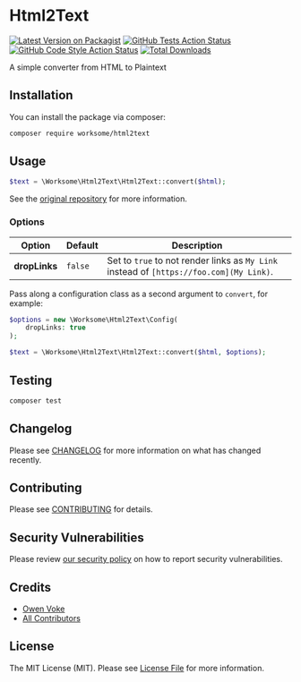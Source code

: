 # Html2Text

[![Latest Version on Packagist](https://img.shields.io/packagist/v/worksome/laravel-mfa.svg?style=flat-square)](https://packagist.org/packages/worksome/laravel-mfa)
[![GitHub Tests Action Status](https://img.shields.io/github/workflow/status/worksome/laravel-mfa/Tests?label=tests)](https://github.com/worksome/laravel-mfa/actions?query=workflow%3Arun-tests+branch%3Amain)
[![GitHub Code Style Action Status](https://img.shields.io/github/workflow/status/worksome/laravel-mfa/Static%20Analysis?label=code%20style)](https://github.com/worksome/laravel-mfa/actions?query=workflow%3A"Static+Analysis"+branch%3Amain)
[![Total Downloads](https://img.shields.io/packagist/dt/worksome/laravel-mfa.svg?style=flat-square)](https://packagist.org/packages/worksome/laravel-mfa)

A simple converter from HTML to Plaintext

## Installation

You can install the package via composer:

```bash
composer require worksome/html2text
```

## Usage

```php
$text = \Worksome\Html2Text\Html2Text::convert($html);
```

See the [original repository](https://github.com/soundasleep/html2text) for more information.

### Options

| Option        | Default | Description                                                                             |
|---------------|---------|-----------------------------------------------------------------------------------------|
| **dropLinks** | `false` | Set to `true` to not render links as `My Link` instead of `[https://foo.com](My Link)`. |

Pass along a configuration class as a second argument to `convert`, for example:

```php
$options = new \Worksome\Html2Text\Config(
    dropLinks: true
);

$text = \Worksome\Html2Text\Html2Text::convert($html, $options);
```

## Testing

```bash
composer test
```
## Changelog

Please see [CHANGELOG](CHANGELOG.md) for more information on what has changed recently.

## Contributing

Please see [CONTRIBUTING](.github/CONTRIBUTING.md) for details.

## Security Vulnerabilities

Please review [our security policy](../../security/policy) on how to report security vulnerabilities.

## Credits

- [Owen Voke](https://github.com/owenvoke)
- [All Contributors](../../contributors)

## License

The MIT License (MIT). Please see [License File](LICENSE.md) for more information.
